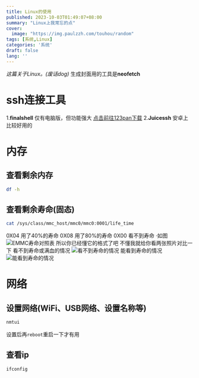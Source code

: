 ```yaml
---
title: Linux的使用
published: 2023-10-03T01:49:07+08:00
summary: "Linux上我常忘的点"
cover:
  image: "https://img.paulzzh.com/touhou/random"
tags: [系统,Linux]
categories: '系统'
draft: false 
lang: ''
---
```

<i>这篇关于Linux。(废话dog)</i>
生成封面用的工具是<b>neofetch</b>
# ssh连接工具
1.<b>finalshell</b>
仅有电脑版，但功能强大
[点击前往123pan下载](https://www.123pan.com/s/A6cA-2rHJh)
2.<b>Juicessh</b>
安卓上比较好用的

# 内存
## 查看剩余内存
``` bash
df -h
```
## 查看剩余寿命(固态)
``` bash
cat /sys/class/mmc_host/mmc0/mmc0:0001/life_time
```
0X04 用了40%的寿命
0X08 用了80%的寿命
0X00 看不到寿命
·如图
![EMMC寿命对照表](./Linux-1/EMMC.png)
所以你已经懂它的格式了吧
不懂我就给你看两张照片对比一下
看不到寿命或满血的情况
![看不到寿命的情况](./Linux-1/1.jpg)
能看到寿命的情况
![能看到寿命的情况](./Linux-1/2.jpg)

# 网络
## 设置网络(WiFi、USB网络、设置名称等)
``` bash
nmtui
```
设置后再`reboot`重启一下才有用

## 查看ip
``` bash
ifconfig
```
